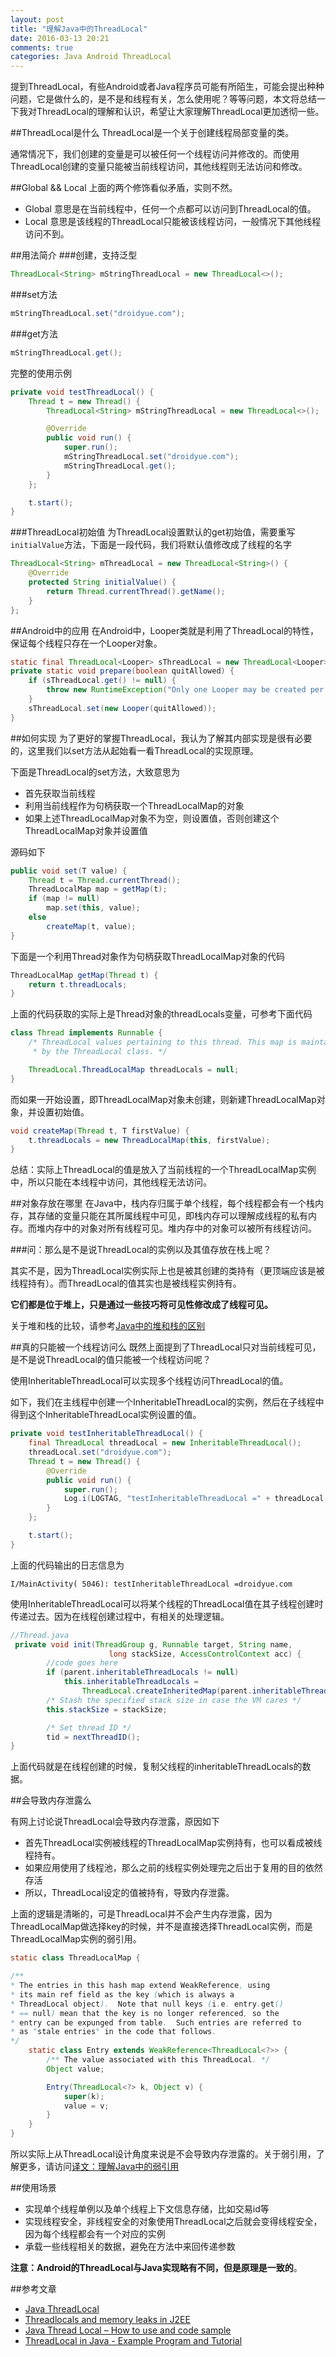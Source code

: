 ```yaml
---
layout: post
title: "理解Java中的ThreadLocal"
date: 2016-03-13 20:21
comments: true
categories: Java Android ThreadLocal
---
```


提到ThreadLocal，有些Android或者Java程序员可能有所陌生，可能会提出种种问题，它是做什么的，是不是和线程有关，怎么使用呢？等等问题，本文将总结一下我对ThreadLocal的理解和认识，希望让大家理解ThreadLocal更加透彻一些。

<!--more-->

##ThreadLocal是什么
ThreadLocal是一个关于创建线程局部变量的类。

通常情况下，我们创建的变量是可以被任何一个线程访问并修改的。而使用ThreadLocal创建的变量只能被当前线程访问，其他线程则无法访问和修改。

##Global && Local
上面的两个修饰看似矛盾，实则不然。

  * Global 意思是在当前线程中，任何一个点都可以访问到ThreadLocal的值。
  * Local 意思是该线程的ThreadLocal只能被该线程访问，一般情况下其他线程访问不到。

##用法简介
###创建，支持泛型
```java
ThreadLocal<String> mStringThreadLocal = new ThreadLocal<>();
```

###set方法
```java
mStringThreadLocal.set("droidyue.com");
```

###get方法
```java
mStringThreadLocal.get();
```

完整的使用示例
```java
private void testThreadLocal() {
    Thread t = new Thread() {
        ThreadLocal<String> mStringThreadLocal = new ThreadLocal<>();

        @Override
        public void run() {
            super.run();
            mStringThreadLocal.set("droidyue.com");
            mStringThreadLocal.get();
        }
    };

    t.start();
}
```


###ThreadLocal初始值
为ThreadLocal设置默认的get初始值，需要重写`initialValue`方法，下面是一段代码，我们将默认值修改成了线程的名字
```java
ThreadLocal<String> mThreadLocal = new ThreadLocal<String>() {
    @Override
    protected String initialValue() {
    	return Thread.currentThread().getName();
    }
};
```




##Android中的应用
在Android中，Looper类就是利用了ThreadLocal的特性，保证每个线程只存在一个Looper对象。
```java
static final ThreadLocal<Looper> sThreadLocal = new ThreadLocal<Looper>();
private static void prepare(boolean quitAllowed) {
    if (sThreadLocal.get() != null) {
        throw new RuntimeException("Only one Looper may be created per thread");
    }
    sThreadLocal.set(new Looper(quitAllowed));
}
```

##如何实现
为了更好的掌握ThreadLocal，我认为了解其内部实现是很有必要的，这里我们以set方法从起始看一看ThreadLocal的实现原理。

下面是ThreadLocal的set方法，大致意思为

  * 首先获取当前线程
  * 利用当前线程作为句柄获取一个ThreadLocalMap的对象
  * 如果上述ThreadLocalMap对象不为空，则设置值，否则创建这个ThreadLocalMap对象并设置值

源码如下
```java
public void set(T value) {
    Thread t = Thread.currentThread();
    ThreadLocalMap map = getMap(t);
    if (map != null)
        map.set(this, value);
    else
        createMap(t, value);
}
```

下面是一个利用Thread对象作为句柄获取ThreadLocalMap对象的代码

```java
ThreadLocalMap getMap(Thread t) {
    return t.threadLocals;
}
```

上面的代码获取的实际上是Thread对象的threadLocals变量，可参考下面代码
```java
class Thread implements Runnable {
    /* ThreadLocal values pertaining to this thread. This map is maintained
     * by the ThreadLocal class. */

    ThreadLocal.ThreadLocalMap threadLocals = null;
}
```

而如果一开始设置，即ThreadLocalMap对象未创建，则新建ThreadLocalMap对象，并设置初始值。
```java
void createMap(Thread t, T firstValue) {
    t.threadLocals = new ThreadLocalMap(this, firstValue);
}
```

总结：实际上ThreadLocal的值是放入了当前线程的一个ThreadLocalMap实例中，所以只能在本线程中访问，其他线程无法访问。

##对象存放在哪里
在Java中，栈内存归属于单个线程，每个线程都会有一个栈内存，其存储的变量只能在其所属线程中可见，即栈内存可以理解成线程的私有内存。而堆内存中的对象对所有线程可见。堆内存中的对象可以被所有线程访问。

###问：那么是不是说ThreadLocal的实例以及其值存放在栈上呢？

其实不是，因为ThreadLocal实例实际上也是被其创建的类持有（更顶端应该是被线程持有）。而ThreadLocal的值其实也是被线程实例持有。

**它们都是位于堆上，只是通过一些技巧将可见性修改成了线程可见。**

关于堆和栈的比较，请参考[Java中的堆和栈的区别](http://droidyue.com/blog/2014/12/07/differences-between-stack-and-heap-in-java/)


##真的只能被一个线程访问么
既然上面提到了ThreadLocal只对当前线程可见，是不是说ThreadLocal的值只能被一个线程访问呢？

使用InheritableThreadLocal可以实现多个线程访问ThreadLocal的值。

如下，我们在主线程中创建一个InheritableThreadLocal的实例，然后在子线程中得到这个InheritableThreadLocal实例设置的值。

```java
private void testInheritableThreadLocal() {
    final ThreadLocal threadLocal = new InheritableThreadLocal();
    threadLocal.set("droidyue.com");
    Thread t = new Thread() {
        @Override
        public void run() {
            super.run();
            Log.i(LOGTAG, "testInheritableThreadLocal =" + threadLocal.get());
        }
    };

    t.start();
}
```
上面的代码输出的日志信息为
```
I/MainActivity( 5046): testInheritableThreadLocal =droidyue.com
```
使用InheritableThreadLocal可以将某个线程的ThreadLocal值在其子线程创建时传递过去。因为在线程创建过程中，有相关的处理逻辑。
```java
//Thread.java
 private void init(ThreadGroup g, Runnable target, String name,
                      long stackSize, AccessControlContext acc) {
        //code goes here
        if (parent.inheritableThreadLocals != null)
            this.inheritableThreadLocals =
                ThreadLocal.createInheritedMap(parent.inheritableThreadLocals);
        /* Stash the specified stack size in case the VM cares */
        this.stackSize = stackSize;

        /* Set thread ID */
        tid = nextThreadID();
}
```
上面代码就是在线程创建的时候，复制父线程的inheritableThreadLocals的数据。


##会导致内存泄露么

有网上讨论说ThreadLocal会导致内存泄露，原因如下

  * 首先ThreadLocal实例被线程的ThreadLocalMap实例持有，也可以看成被线程持有。
  * 如果应用使用了线程池，那么之前的线程实例处理完之后出于复用的目的依然存活
  * 所以，ThreadLocal设定的值被持有，导致内存泄露。

上面的逻辑是清晰的，可是ThreadLocal并不会产生内存泄露，因为ThreadLocalMap做选择key的时候，并不是直接选择ThreadLocal实例，而是ThreadLocalMap实例的弱引用。
```java
static class ThreadLocalMap {

/**
* The entries in this hash map extend WeakReference, using
* its main ref field as the key (which is always a
* ThreadLocal object).  Note that null keys (i.e. entry.get()
* == null) mean that the key is no longer referenced, so the
* entry can be expunged from table.  Such entries are referred to
* as "stale entries" in the code that follows.
*/
    static class Entry extends WeakReference<ThreadLocal<?>> {
        /** The value associated with this ThreadLocal. */
        Object value;

        Entry(ThreadLocal<?> k, Object v) {
            super(k);
            value = v;
        }
    }
}
```
所以实际上从ThreadLocal设计角度来说是不会导致内存泄露的。关于弱引用，了解更多，请访问[译文：理解Java中的弱引用
](http://droidyue.com/blog/2014/10/12/understanding-weakreference-in-java/)

##使用场景
  * 实现单个线程单例以及单个线程上下文信息存储，比如交易id等
  * 实现线程安全，非线程安全的对象使用ThreadLocal之后就会变得线程安全，因为每个线程都会有一个对应的实例
  * 承载一些线程相关的数据，避免在方法中来回传递参数

**注意：Android的ThreadLocal与Java实现略有不同，但是原理是一致的**。

##参考文章
  * [Java ThreadLocal](http://tutorials.jenkov.com/java-concurrency/threadlocal.html)
  * [Threadlocals and memory leaks in J2EE](http://cs.oswego.edu/pipermail/concurrency-interest/2007-October/004456.html)
  * [Java Thread Local – How to use and code sample](http://veerasundar.com/blog/2010/11/java-thread-local-how-to-use-and-code-sample/)
  * [ThreadLocal in Java - Example Program and Tutorial](http://javarevisited.blogspot.hk/2012/05/how-to-use-threadlocal-in-java-benefits.html)
  
  
  

